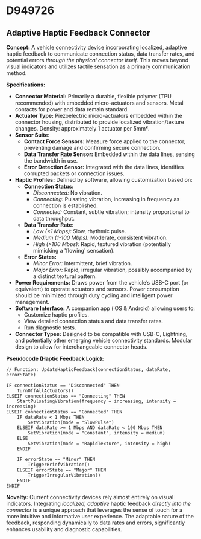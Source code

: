 # D949726

## Adaptive Haptic Feedback Connector

**Concept:** A vehicle connectivity device incorporating localized, adaptive haptic feedback to communicate connection status, data transfer rates, and potential errors *through the physical connector itself*. This moves beyond visual indicators and utilizes tactile sensation as a primary communication method.

**Specifications:**

*   **Connector Material:** Primarily a durable, flexible polymer (TPU recommended) with embedded micro-actuators and sensors. Metal contacts for power and data remain standard.
*   **Actuator Type:** Piezoelectric micro-actuators embedded within the connector housing, distributed to provide localized vibration/texture changes.  Density: approximately 1 actuator per 5mm².
*   **Sensor Suite:**
    *   **Contact Force Sensors:** Measure force applied to the connector, preventing damage and confirming secure connection.
    *   **Data Transfer Rate Sensor:** Embedded within the data lines, sensing the bandwidth in use.
    *   **Error Detection Sensor:** Integrated with the data lines, identifies corrupted packets or connection issues.
*   **Haptic Profiles:** Defined by software, allowing customization based on:
    *   **Connection Status:**
        *   *Disconnected:* No vibration.
        *   *Connecting:* Pulsating vibration, increasing in frequency as connection is established.
        *   *Connected:* Constant, subtle vibration; intensity proportional to data throughput.
    *   **Data Transfer Rate:**
        *   *Low (<1 Mbps):* Slow, rhythmic pulse.
        *   *Medium (1-100 Mbps):* Moderate, consistent vibration.
        *   *High (>100 Mbps):* Rapid, textured vibration (potentially mimicking a 'flowing' sensation).
    *   **Error States:**
        *   *Minor Error:* Intermittent, brief vibration.
        *   *Major Error:*  Rapid, irregular vibration, possibly accompanied by a distinct textural pattern.
*   **Power Requirements:** Draws power from the vehicle’s USB-C port (or equivalent) to operate actuators and sensors. Power consumption should be minimized through duty cycling and intelligent power management.
*   **Software Interface:**  A companion app (iOS & Android) allowing users to:
    *   Customize haptic profiles.
    *   View detailed connection status and data transfer rates.
    *   Run diagnostic tests.
*   **Connector Types:** Designed to be compatible with USB-C, Lightning, and potentially other emerging vehicle connectivity standards. Modular design to allow for interchangeable connector heads.

**Pseudocode (Haptic Feedback Logic):**

```
// Function: UpdateHapticFeedback(connectionStatus, dataRate, errorState)

IF connectionStatus == "Disconnected" THEN
    TurnOffAllActuators()
ELSEIF connectionStatus == "Connecting" THEN
    StartPulsatingVibration(frequency = increasing, intensity = increasing)
ELSEIF connectionStatus == "Connected" THEN
    IF dataRate < 1 Mbps THEN
        SetVibration(mode = "SlowPulse")
    ELSEIF dataRate >= 1 Mbps AND dataRate < 100 Mbps THEN
        SetVibration(mode = "Constant", intensity = medium)
    ELSE
        SetVibration(mode = "RapidTexture", intensity = high)
    ENDIF

    IF errorState == "Minor" THEN
        TriggerBriefVibration()
    ELSEIF errorState == "Major" THEN
        TriggerIrregularVibration()
    ENDIF
ENDIF
```

**Novelty:**  Current connectivity devices rely almost entirely on visual indicators. Integrating *localized, adaptive* haptic feedback *directly into the connector* is a unique approach that leverages the sense of touch for a more intuitive and informative user experience. The adaptable nature of the feedback, responding dynamically to data rates and errors, significantly enhances usability and diagnostic capabilities.